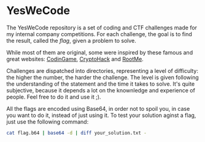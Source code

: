 # YesWeCode

The YesWeCode repository is a set of coding and CTF challenges made for my internal company competitions. For each challenge, the goal is to find the result, called the *flag*, given a problem to solve.

While most of them are original, some were inspired by these famous and great websites: [CodinGame](https://www.codingame.com), [CryptoHack](https://cryptohack.org/) and [RootMe](https://www.root-me.org/). 

Challenges are dispatched into directories, representing a level of difficulty: the higher the number, the harder the challenge. The level is given following the understanding of the statement and the time it takes to solve. It's quite subjective, because it depends a lot on the knownledge and experience of people. Feel free to do it and use it ;).

All the flags are encoded using Base64, in order not to spoil you, in case you want to do it, instead of just using it. To test your solution aginst a flag, just use the following command:

```bash
cat flag.b64 | base64 -d | diff your_solution.txt -
```

